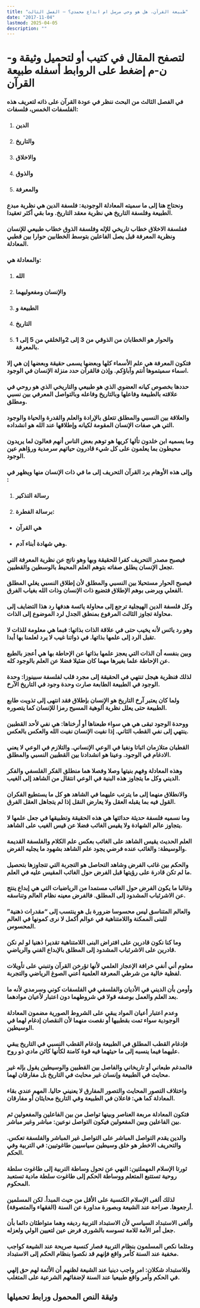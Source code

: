 ```yaml
---
title: "طبيعة القرآن، هل هو وحي مرسل ام ابداع محمدي؟ – الفصل الثالث"
date: "2017-11-04"
lastmod: 2025-04-05
description: ""
---
```

# **لتصفح المقال في كتيب أو لتحميل وثيقة و-ن-م إضغط على الروابط أسفله** **طبيعة القرآن**

### في الفصل الثالث من البحث ننظر في عودة القرآن على ذاته لتعريف هذه الفلسفات الخمس، فلسفات:

1. ### الدين
2. ### والتاريخ
3. ### والاخلاق
4. ### والذوق
5. ### والمعرفة

### ونحتاج هنا إلى ما سميته المعادلة الوجودية: فلسفة الدين هي نظرية مبدع الطبيعة وفلسفة التاريخ هي نظرية معقد التاريخ. وما بقي أكثر تعقيدا.

### ففلسفة الاخلاق خطاب تاريخي للإله وفلسفة الذوق خطاب طبيعي للإنسان ونظرية المعرفة قبل يصل الفاعلين بتوسط الخطابين حوارا بين قطبي المعادلة.

### والمعادلة هي:

1. ### الله
2. ### والإنسان ومفعوليهما
3. ### الطبيعة و
4. ### التاريخ
5. ### والحوار هو الخطابان من الذوقي من 3 إلى 2والخلقي من 5 إلى 1 بالمعرفة.

### فتكون المعرفة هي علم الأسماء كلها وبعضها يسمى حقيقة وبعضها إن هي إلا اسماء سميتموها أنتم وآباؤكم. وإذن فالقرآن حدد منزلة الإنسان في الوجود.

### حددها بخصوص كيانه العضوي الذي هو طبيعي والتاريخي الذي هو روحي في علاقته بالطبيعة وفاعلها وبالتاريخ وفاعله وبالتواصل المعرفي بين نسبي ومطلق.

### والعلاقة بين النسبي والمطلق تتعلق بالإرادة والعلم والقدرة والحياة والوجود التي هي صفات الإنسان المقومة لكيانه وإطلاقها عند الله هو انشداده.

### وما يسميه ابن خلدون تألها كريها هو توهم بعض الناس أنهم فعالون لما يريدون محيطون بما يعلمون على كل شيء قادرون حياتهم سرمدية ورؤاهم عين الوجود.

### وإلى هذه الأوهام يرد القرآن التحريف إلى ما في ذات الإنسان منها ويظهر في :

1. ### رسالة التذكير
2. ### برسالة الفطرة:

* ### هي القرآن
* ### وهي شهادة أبناء آدم.

### فيصبح مصدر التحريف كفرا للحقيقة وبها وهو ناتج عن نظرية المعرفة التي تجعل الإنسان يطلق صفاته بتوهم العلم المحيط بالوسطين والقطبين.

### فيصبح الحوار مستحيلا بين النسبي والمطلق لأن إطلاق النسبي يغلي المطلق الفعلي ويرضى بوهم الإطلاق فتضيع ذات الإنسان وذات الله بغياب الفرق.

### وكل فلسفة الدين الهيجلية ترجع إلى محاولة يائسة هدفها رد هذا التضايف إلى محاولة تجاوز الثالث المرفوع بمنطق الجدل لرد الموضوع إلى الذات.

### وهو رد يائس لأنه يخيب حتى في علاقة الذات بذاتها: فبما هي معلومة للذات لا تقبل الرد إلى علمها بذاتها. في ذواتنا غيب لا يرد لعلمنا بها أبدا.

### وبين بنفسه أن الذات التي يعجز علمها بذاتها عن الإحاطة بها هي أعجز بالطبع عن الإحاطة علما بغيرها مهما كان ضئيلا فضلا عن العلم بالوجود كله.

### لذلك فنظرية هيجل تنتهي في الحقيقة إلى مجرد قلب لفلسفة سبينوزا: وحدة الوجود في الطبيعة الطابعة صارت وحدة وجود في التاريخ الآرخ.

### ولما كان يعتبر آرخ التاريخ هو الإنسان بإطلاق فقد انتهى إلى تذويت طابع الطبيعة حتى يعلل نظرية ألوهية المسيح رمزا للإنسان كما يتصوره.

### ووحدة الوجود تبقى هي هي سواء طبعناها أو أرخناها: هي نفي لأحد القطبين ينتهي إلى نفي القطب الثاني. إذا نفيت الإنسان نفيت الله والعكس بالعكس.

### القطبان متلازمان اثباتا ونفيا في الوعي الإنساني. والتلازم في الوعي لا يعني الادغام في الوجود. وعينا هو انشدادنا بين القطبين النسبي والمطلق.

### وهذه المعادلة وفهم بنيتها وصلا وفصلا هما منطلق الفكر الفلسفي والفكر الديني وكل ما يتجاوز هذه البنية في الوعي انتقال من الشاهد إلى الغيب.

### والانطلاق منهما إلى ما يترتب عليهما في الشاهد هو كل ما يستطيع الفكران القول فيه بما يقبله العقل ولا يعارض النقل إذا لم يتجاهل العقل الفرق.

### وما نسميه فلسفة حديثة حداثتها هي هذه الحقيقة وتطبيقها في جعل علمها لا يتجاوز عالم الشهادة ولا يقيس الغائب فضلا عن قيس الغيب على الشاهد.

### العلم الحديث يقيس الشاهد على الغائب بعكس علم الكلام والفلسفة القديمة والوسيطة: والغائب عنده فرضي يجود علم الشاهد بشهود ما يجليه الفرض.

### والحكم بين غائب الفرض وشاهد التحاصل هو التجربة التي تتجاوزها بتحصيل ما لم تكن قادرة على رؤيتها قبل الفرض حول الغائب المقيس عليه في العلم.

### وغالبا ما يكون الفرض حول الغائب مستمدا من الرياضيات التي هي إبداع ينتج عن الاشرئباب المشدود إلى المطلق. فالفرض معينه نظام العالم وتناسقه.

### والعالم المتناسق ليس محسوسا ضرورة بل هو ينتسب إلى “مقدرات ذهنية” للبنى الممكنة واللامتناهية في عوالم أكمل لا نرى كمونها في العالم المحسوس.

### وما كنا نكون قادرين على افتراض البنى اللامتناهية تقديرا ذهنيا لو لم نكن قادرين على الاشرئباب المشدود إلى المطلق بالإبداع الفني والرياضي.

### معلوم أني أنفي خرافة الإعجاز العلمي لأنها تؤرخن القرآن وتنبني على تأويلات لفظية خالية من شرطي المعرفة العلمية أعني الصوغ الرياضي والتجربة.

### وأومن بأن الديني في الأديان والفلسفي في الفلسفات كوني وسرمدي لأنه ما بعد العلم والعمل بوصفه قولا في شروطهما دون اعتبار لأعيان موادهما.

### وعدم اعتبار أعيان المواد يبقي على الشروط الصورية مضمون المعادلة الوجودية سواء تمت بقطبيها أو نقصت منهما لأن النقصان إدغام لهما في الوسيطين.

### فإدغام القطب المطلق في الطبيعة وإدغام القطب النسبي في التاريخ يبقي عليهما فيما ينسبه إلى ما حيثهما فيه قوة كامنة لكأنها كائن مادي ذو روح.

### فالمدغم طبعاني أو تاريخاني والفاصل بين القطبين والوسيطين يقول بإله غير محايث في الطبيعة وإنسان غير محايث في التاريخ بل مفارقان لهما.

### واختلاف التصور المحايث والتصور المفارق لا يعنيني حاليا. المهم عندي بقاء المعادلة كما هي: فاعلان في الطبيعة وفي التاريخ محايثان أو مفارقان.

### فتكون المعادلة مربعة العناصر وبينها تواصل من بين الفاعلين والمفعولين ثم بين الفاعلين وبين المفعولين فيكون التواصل نوعين: مباشر وغير مباشر.

### والدين يقدم التواصل المباشر على التواصل غير المباشر والفلسفة تعكس. والتحريف الاخطر هو خلق وسيطين سياسيين طاغوتيين: في التربية وفي الحكم.

### ثورتا الإسلام المهملتين: النهي عن تحول وساطة التربية إلى طاغوت سلطة روحية تستتبع المتعلم ووساطة الحكم إلى طاغوت سلطة مادية تستعبد المحكوم.

### لذلك ألغى الإسلام الكنسية على الأقل من حيث المبدأ. لكن المسلمين أرجعوها. صراحة عند الشيعة وبصورة مداورة عن السنة (الفقهاء والمتصوفة).

### وألغى الاستبداد السياسي لأن الاستبداد التربية رديفه وهما متواطئان دائما بأن جعل أمر الأمة للامة تسوسه بالشورى فرض عين لتعيين الولي ولعزله.

### ومثلما نكص المسلمون بنظام التربية فصار كنسية صريحة عند الشيعة كواجب مخفية عند السنة كأمر واقع فإنهم قد نكصوا بنظام الحكم إلى الاستبداد.

### وللاستبداد شكلان: امر واجب دينيا عند الشيعة لظنهم أن الأئمة لهم حق إلهي في الحكم وأمر واقع طبيعيا عند السنة لإضفائهم الشرعية على المتغلب.

## وثيقة النص المحمول ورابط تحميلها

###

